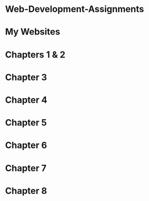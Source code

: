 # Web-Development-Assignments

# My Websites

# Chapters 1 & 2


# Chapter 3


# Chapter 4


# Chapter 5


# Chapter 6


# Chapter 7


# Chapter 8
